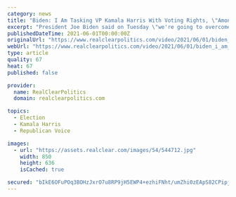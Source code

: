 ```yaml
---
category: news
title: "Biden: I Am Tasking VP Kamala Harris With Voting Rights, \"Among Her Many Other Responsibilities\""
excerpt: "President Joe Biden said on Tuesday \"we're going to overcome again\" when he announced he will be tasking Vice President Kamala Harris with issues tied to voting rights. \"To signify the importance of our efforts,"
publishedDateTime: 2021-06-01T00:00:00Z
originalUrl: "https://www.realclearpolitics.com/video/2021/06/01/biden_i_am_tasking_vp_kamala_harris_with_voting_rights_among_her_many_other_responsibilities.html"
webUrl: "https://www.realclearpolitics.com/video/2021/06/01/biden_i_am_tasking_vp_kamala_harris_with_voting_rights_among_her_many_other_responsibilities.html"
type: article
quality: 67
heat: 67
published: false

provider:
  name: RealClearPolitics
  domain: realclearpolitics.com

topics:
  - Election
  - Kamala Harris
  - Republican Voice

images:
  - url: "https://assets.realclear.com/images/54/544712.jpg"
    width: 850
    height: 636
    isCached: true

secured: "bIkE6OFuPOq3BOHzJxrO7u8RP9jH5EWP4+ezhiFNht/umZhi0zEApS82CPipjfnLqfP5n0Ct6Bp6iYO+Db+g3dNGVuXC5ZT2Fr+GEvz8xUZYc0RCDEhhqv8H/UoKY/zKMleAoPQZQUKP9xRMaT5BtU6Xie7j9YLaOwRh6t5ke9Y9hpnV5NPdZSwOGFtYnOLZXpEXmjRhEsPOWd09DqsSUWuN9pu0xB3diUWqReGVIFY8zUjxpNV5tDE/6exLSNrD5ljYJfIVYsDayiTq5j0wNA3EUo0cSJ6OAXuOBnv0XNSifrI8NwSUAhWCNzlwAfWgc0vKu6EXA6QnQgxLECbIm/EvpUQZTzBCeR7iJylhiI0=;REZ45eerfKju72UnXqLDtw=="
---
```


